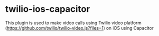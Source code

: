 # twilio-ios-capacitor
This plugin is used to make video calls using Twilio video platform (https://github.com/twilio/twilio-video.js?files=1) on iOS using Capacitor
